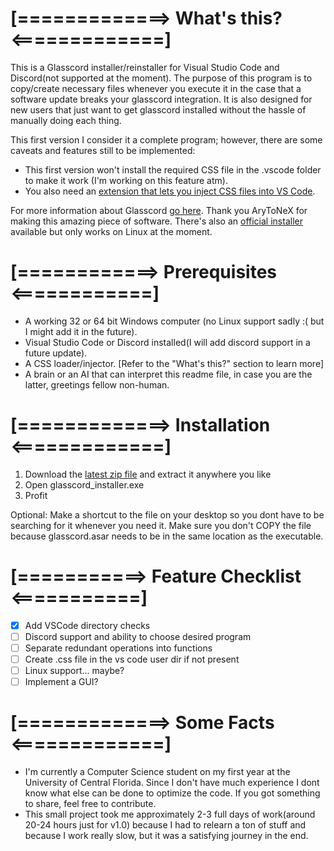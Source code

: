 # [=============> What's this? <=============]

This is a Glasscord installer/reinstaller for Visual Studio Code and Discord(not supported at the moment).
The purpose of this program is to copy/create necessary files whenever you execute it in the case that a
software update breaks your glasscord integration. It is also designed for new users that just want to get
glasscord installed without the hassle of manually doing each thing.

This first version I consider it a complete program; however, there are some caveats and features still to
be implemented:

- This first version won't install the required CSS file in the .vscode folder to make it work (I'm working
  on this feature atm).
- You also need an [extension that lets you inject CSS files into VS Code](https://marketplace.visualstudio.com/items?itemName=be5invis.vscode-custom-css).

For more information about Glasscord [go here](https://github.com/AryToNeX/Glasscord). Thank you AryToNeX for making this amazing piece of software.
There's also an [official installer](https://github.com/AryToNeX/Glasscordify) available but only works on Linux at the moment.

# [============> Prerequisites <============]

- A working 32 or 64 bit Windows computer (no Linux support sadly :( but I might add it in the future).
- Visual Studio Code or Discord installed(I will add discord support in a future update).
- A CSS loader/injector. [Refer to the "What's this?" section to learn more]
- A brain or an AI that can interpret this readme file, in case you are the latter, greetings fellow
  non-human.

# [=============> Installation <=============]

1. Download the [latest zip file](https://github.com/Rikimbili/glasscord_installer/releases/latest/download/glasscord_installer.zip) and extract it anywhere you like
2. Open glasscord_installer.exe
3. Profit

Optional: Make a shortcut to the file on your desktop so you dont have to be searching for it whenever
you need it. Make sure you don't COPY the file because glasscord.asar needs to be in the same location
as the executable.

# [===========> Feature Checklist <===========]

- [x] Add VSCode directory checks
- [ ] Discord support and ability to choose desired program
- [ ] Separate redundant operations into functions
- [ ] Create .css file in the vs code user dir if not present
- [ ] Linux support... maybe?
- [ ] Implement a GUI?

# [=============> Some Facts <=============]

- I'm currently a Computer Science student on my first year at the University of Central Florida.
  Since I don't have much experience I dont know what else can be done to optimize the code. If you
  got something to share, feel free to contribute.
- This small project took me approximately 2-3 full days of work(around 20-24 hours just for v1.0) because I
  had to relearn a ton of stuff and because I work really slow, but it was a satisfying journey
  in the end.
